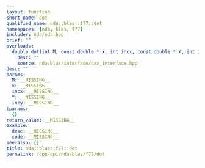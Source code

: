 ```yaml
---
layout: function
short_name: dot
qualified_name: nda::blas::f77::dot
namespaces: [nda, blas, f77]
includer: nda/nda.hpp
brief: ""
overloads:
  double dot(int M, const double * x, int incx, const double * Y, int incy):
    desc: ""
    source: nda/blas/interface/cxx_interface.hpp
desc: ""
params:
  M: __MISSING__
  x: __MISSING__
  incx: __MISSING__
  Y: __MISSING__
  incy: __MISSING__
tparams:
  {}
return_value: __MISSING__
example:
  desc: __MISSING__
  code: __MISSING__
see-also: []
title: nda::blas::f77::dot
permalink: /cpp-api/nda/blas/f77/dot
...
```


